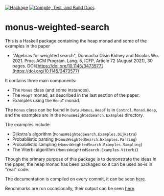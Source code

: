 [![Hackage](https://img.shields.io/hackage/v/monus-weighted-search.svg)](https://hackage.haskell.org/package/monus-weighted-search)
[![Compile, Test, and Build Docs](https://github.com/oisdk/monus-weighted-search/actions/workflows/haskell-compile-and-test.yaml/badge.svg)](https://github.com/oisdk/monus-weighted-search/actions/workflows/haskell-compile-and-test.yaml)

# monus-weighted-search

This is a Haskell package containing the heap monad and some of the examples in the paper 

* "Algebras for weighted search", Donnacha Oisín Kidney and Nicolas Wu. 2021.
  Proc. ACM Program. Lang. 5, ICFP, Article 72 (August 2021), 30 pages.
  DOI:[https://doi.org/10.1145/3473577](https://doi.org/10.1145/3473577)

It contains three main components:

* The `Monus` class (and some instances).
* The `HeapT` monad, as described in the last section of the paper.
* Examples using the `HeapT` monad.

The `Monus` class can be found in `Data.Monus`, `HeapT` is in `Control.Monad.Heap`, and the examples are
in the `MonusWeightedSearch.Examples` directory.

The examples include:

* Dijkstra's algorithm (`MonusWeightedSearch.Examples.Dijkstra`)
* Probabilistic parsing (`MonusWeightedSearch.Examples.Parsing`)
* Probabilistic sampling (`MonusWeightedSearch.Examples.Sampling`)
* The Viterbi algorithm (`MonusWeightedSearch.Examples.Viterbi`)

Though the primary purpose of this package is to demonstrate the ideas in the
paper, the heap monad has been packaged so it can be used as-is in "real" code.

The documentation is compiled on every commit, it can be seen 
[here](https://oisdk.github.io/monus-weighted-search/docs/).

Benchmarks are run occasionally, their output can be seen 
[here](https://oisdk.github.io/monus-weighted-search/benchmark/results.html).
